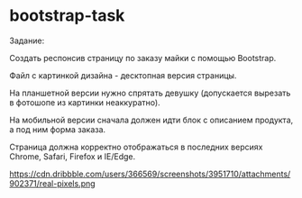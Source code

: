# bootstrap-task
Задание:

Создать респонсив страницу по заказу майки с помощью Bootstrap.

Файл с картинкой дизайна - десктопная версия страницы.

На планшетной версии нужно спрятать девушку (допускается вырезать в фотошопе из картинки неаккуратно).

На мобильной версии сначала должен идти блок с описанием продукта, а под ним форма заказа.

Страница должна корректно отображаться в последних версиях Chrome, Safari, Firefox и IE/Edge.

https://cdn.dribbble.com/users/366569/screenshots/3951710/attachments/902371/real-pixels.png

